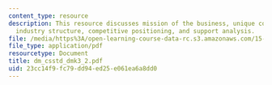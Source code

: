 ```yaml
---
content_type: resource
description: This resource discusses mission of the business, unique competencies,
  industry structure, competitive positioning, and support analysis.
file: /media/https%3A/open-learning-course-data-rc.s3.amazonaws.com/15-904-strategic-management-ii-fall-2005/23cc14f9fc79dd94ed25e061ea6a8dd0_dm_csstd_dmk3_2.pdf
file_type: application/pdf
resourcetype: Document
title: dm_csstd_dmk3_2.pdf
uid: 23cc14f9-fc79-dd94-ed25-e061ea6a8dd0
---
```

